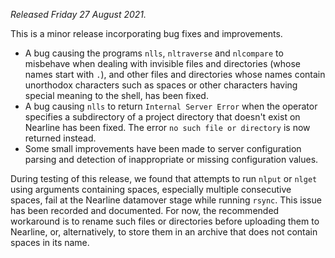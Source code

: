 *Released Friday 27 August 2021.*

This is a minor release incorporating bug fixes and improvements.

-   A bug causing the programs `nlls`, `nltraverse` and `nlcompare` to
    misbehave when dealing with invisible files and directories (whose
    names start with `.`), and other files and directories whose names
    contain unorthodox characters such as spaces or other characters
    having special meaning to the shell, has been fixed.
-   A bug causing `nlls` to return `Internal Server Error` when the
    operator specifies a subdirectory of a project directory that
    doesn't exist on Nearline has been fixed. The error
    `no such file or directory` is now returned instead.
-   Some small improvements have been made to server configuration
    parsing and detection of inappropriate or missing configuration
    values.

During testing of this release, we found that attempts to run `nlput` or
`nlget` using arguments containing spaces, especially multiple
consecutive spaces, fail at the Nearline datamover stage while running
`rsync`. This issue has been recorded and documented. For now, the
recommended workaround is to rename such files or directories before
uploading them to Nearline, or, alternatively, to store them in an
archive that does not contain spaces in its name. 
